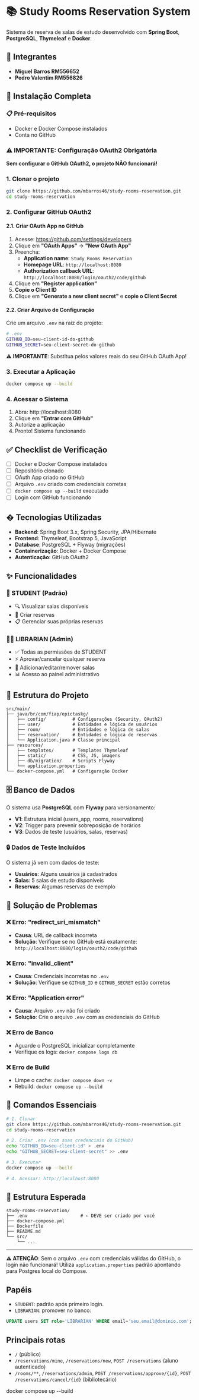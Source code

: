 # 📚 Study Rooms Reservation System

Sistema de reserva de salas de estudo desenvolvido com **Spring Boot**, **PostgreSQL**, **Thymeleaf** e **Docker**.

## 👥 **Integrantes**
- **Miguel Barros RM556652**
- **Pedro Valentim RM556826**

## 🚀 **Instalação Completa**

### **📋 Pré-requisitos**
- Docker e Docker Compose instalados
- Conta no GitHub

### **⚠️ IMPORTANTE: Configuração OAuth2 Obrigatória**

**Sem configurar o GitHub OAuth2, o projeto NÃO funcionará!**

### **1. Clonar o projeto**
```bash
git clone https://github.com/mbarros46/study-rooms-reservation.git
cd study-rooms-reservation
```

### **2. Configurar GitHub OAuth2**

#### **2.1. Criar OAuth App no GitHub**
1. Acesse: https://github.com/settings/developers
2. Clique em **"OAuth Apps"** → **"New OAuth App"**
3. Preencha:
   - **Application name**: `Study Rooms Reservation`
   - **Homepage URL**: `http://localhost:8080`
   - **Authorization callback URL**: `http://localhost:8080/login/oauth2/code/github`
4. Clique em **"Register application"**
5. **Copie o Client ID**
6. Clique em **"Generate a new client secret"** e **copie o Client Secret**

#### **2.2. Criar Arquivo de Configuração**
Crie um arquivo `.env` na raiz do projeto:

```bash
# .env
GITHUB_ID=seu-client-id-do-github
GITHUB_SECRET=seu-client-secret-do-github
```

⚠️ **IMPORTANTE**: Substitua pelos valores reais do seu GitHub OAuth App!

### **3. Executar a Aplicação**
```bash
docker compose up --build
```

### **4. Acessar o Sistema**
1. Abra: http://localhost:8080
2. Clique em **"Entrar com GitHub"**
3. Autorize a aplicação
4. Pronto! Sistema funcionando

## ✅ **Checklist de Verificação**

- [ ] Docker e Docker Compose instalados
- [ ] Repositório clonado
- [ ] OAuth App criado no GitHub
- [ ] Arquivo `.env` criado com credenciais corretas
- [ ] `docker compose up --build` executado
- [ ] Login com GitHub funcionando

## �️ **Tecnologias Utilizadas**

- **Backend**: Spring Boot 3.x, Spring Security, JPA/Hibernate
- **Frontend**: Thymeleaf, Bootstrap 5, JavaScript
- **Database**: PostgreSQL + Flyway (migrações)
- **Containerização**: Docker + Docker Compose
- **Autenticação**: GitHub OAuth2

## ✨ **Funcionalidades**

### **👤 STUDENT** (Padrão)
- 🔍 Visualizar salas disponíveis
- 📅 Criar reservas
- 📋 Gerenciar suas próprias reservas

### **👨‍💼 LIBRARIAN** (Admin)
- ✅ Todas as permissões de STUDENT
- ⚡ Aprovar/cancelar qualquer reserva
- 🏢 Adicionar/editar/remover salas
- 📊 Acesso ao painel administrativo

## 📁 **Estrutura do Projeto**

```
src/main/
├── java/br/com/fiap/epictaskg/
│   ├── config/          # Configurações (Security, OAuth2)
│   ├── user/            # Entidades e lógica de usuários
│   ├── room/            # Entidades e lógica de salas
│   ├── reservation/     # Entidades e lógica de reservas
│   └── Application.java # Classe principal
├── resources/
│   ├── templates/       # Templates Thymeleaf
│   ├── static/          # CSS, JS, imagens
│   ├── db/migration/    # Scripts Flyway
│   └── application.properties
└── docker-compose.yml   # Configuração Docker
```

## 🗄️ **Banco de Dados**

O sistema usa **PostgreSQL** com **Flyway** para versionamento:

- **V1**: Estrutura inicial (users_app, rooms, reservations)
- **V2**: Trigger para prevenir sobreposição de horários
- **V3**: Dados de teste (usuários, salas, reservas)

### **🔒 Dados de Teste Incluídos**

O sistema já vem com dados de teste:
- **Usuários**: Alguns usuários já cadastrados
- **Salas**: 5 salas de estudo disponíveis
- **Reservas**: Algumas reservas de exemplo

## 🐛 **Solução de Problemas**

### ❌ **Erro: "redirect_uri_mismatch"**
- **Causa**: URL de callback incorreta
- **Solução**: Verifique se no GitHub está exatamente: `http://localhost:8080/login/oauth2/code/github`

### ❌ **Erro: "invalid_client"**
- **Causa**: Credenciais incorretas no `.env`
- **Solução**: Verifique se `GITHUB_ID` e `GITHUB_SECRET` estão corretos

### ❌ **Erro: "Application error"**
- **Causa**: Arquivo `.env` não foi criado
- **Solução**: Crie o arquivo `.env` com as credenciais do GitHub

### ❌ **Erro de Banco**
- Aguarde o PostgreSQL inicializar completamente
- Verifique os logs: `docker compose logs db`

### ❌ **Erro de Build**
- Limpe o cache: `docker compose down -v`
- Rebuild: `docker compose up --build`

## 🎯 **Comandos Essenciais**

```bash
# 1. Clonar
git clone https://github.com/mbarros46/study-rooms-reservation.git
cd study-rooms-reservation

# 2. Criar .env (com suas credenciais do GitHub)
echo "GITHUB_ID=seu-client-id" > .env
echo "GITHUB_SECRET=seu-client-secret" >> .env

# 3. Executar
docker compose up --build

# 4. Acessar: http://localhost:8080
```

## 📄 **Estrutura Esperada**

```
study-rooms-reservation/
├── .env                    # ← DEVE ser criado por você
├── docker-compose.yml
├── Dockerfile
├── README.md
└── src/
    └── ...
```

---

**⚠️ ATENÇÃO**: Sem o arquivo `.env` com credenciais válidas do GitHub, o login não funcionará!
Utiliza `application.properties` padrão apontando para Postgres local do Compose.

## Papéis
- `STUDENT`: padrão após primeiro login.
- `LIBRARIAN`: promover no banco:
```sql
UPDATE users SET role='LIBRARIAN' WHERE email='seu.email@dominio.com';
```

## Principais rotas
- `/` (público)
- `/reservations/mine`, `/reservations/new`, `POST /reservations` (aluno autenticado)
- `/rooms/**`, `/reservations/admin`, `POST /reservations/approve/{id}`, `POST /reservations/cancel/{id}` (bibliotecário)


docker compose up --build